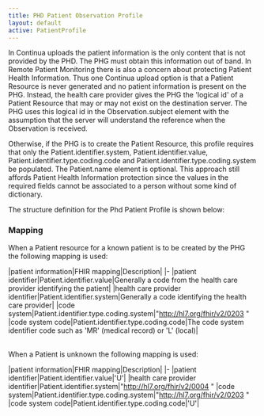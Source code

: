 ```yaml
---
title: PHD Patient Observation Profile
layout: default
active: PatientProfile
---
```


In Continua uploads the patient information is the only content that is not provided by the PHD. The PHG must obtain this information out of band. In Remote Patient Monitoring there is also a concern about protecting Patient Health Information. Thus one Continua upload option is that a Patient Resource is never generated and no patient information is present on the PHG. Instead, the health care provider gives the PHG the 'logical id' of a Patient Resource that may or may not exist on the destination server. The PHG uses this logical id in the Observation.subject element with the assumption that the server will understand the reference when the Observation is received.

Otherwise, if the PHG is to create the Patient Resource, this profile requires that only the Patient.identifier.system, Patient.identifier.value, Patient.identifier.type.coding.code and Patient.identifier.type.coding.system be populated. The Patient.name element is optional. This approach still affords Patient Health Information protection since the values in the required fields cannot be associated to a person without some kind of dictionary.

The structure definition for the Phd Patient Profile is shown below:

### Mapping
When a Patient resource for a known patient is to be created by the PHG the following mapping is used:

|patient information|FHIR mapping|Description|
|-
|patient identifier|Patient.identifier.value|Generally a code from the health care provider identifying the patient|
|health care provider identifier|Patient.identifier.system|Generally a code identifying the health care provider|
|code system|Patient.identifier.type.coding.system|"http://hl7.org/fhir/v2/0203 "
|code system code|Patient.identifier.type.coding.code|The code system identifier code such as 'MR' (medical record) or 'L' (local)|

<br>
When a Patient is unknown the following mapping is used:

|patient information|FHIR mapping|Description|
|-
|patient identifier|Patient.identifier.value|'U'|
|health care provider identifier|Patient.identifier.system|"http://hl7.org/fhir/v2/0004 "
|code system|Patient.identifier.type.coding.system|"http://hl7.org/fhir/v2/0203 "
|code system code|Patient.identifier.type.coding.code|'U'|

